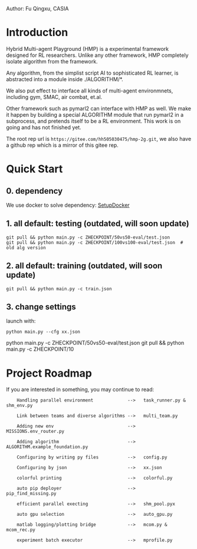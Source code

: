 Author: Fu Qingxu, CASIA
# Introduction
Hybrid Multi-agent Playground (HMP) is a experimental framework designed for RL researchers.
Unlike any other framework, 
HMP completely isolate algorithm from the framework.

Any algorithm, from the simplist script AI to sophisticated RL learner,
is abstracted into a module inside ./ALGORITHM/*.

We also put effect to interface all kinds of multi-agent environmnets,
including gym, SMAC, air combat, et.al.

Other framework such as pymarl2 can interface with HMP as well.
We make it happen by building a special ALGORITHM module that 
run pymarl2 in a subprocess, and pretends itself to be a RL environment.
This work is on going and has not finished yet.

The root rep url is ```https://gitee.com/hh505030475/hmp-2g.git```,
we also have a github rep which is a mirror of this gitee rep. 

# Quick Start

## 0. dependency
We use docker to solve dependency: 
[SetupDocker](./SetupDocker.md)


## 1. all default: testing (outdated, will soon update)
```
git pull && python main.py -c ZHECKPOINT/50vs50-eval/test.json
git pull && python main.py -c ZHECKPOINT/100vs100-eval/test.json  # old alg version
```
## 2. all default: training (outdated, will soon update)

```
git pull && python main.py -c train.json
```


## 3. change settings

launch with: 
```
python main.py --cfg xx.json
```

python main.py -c ZHECKPOINT/50vs50-eval/test.json
git pull && python main.py -c ZHECKPOINT/10

# Project Roadmap
If you are interested in something, you may continue to read:
```
    Handling parallel environment             -->   task_runner.py & shm_env.py

    Link between teams and diverse algorithms -->   multi_team.py

    Adding new env                            -->   MISSIONS.env_router.py

    Adding algorithm                          -->   ALGORITHM.example_foundation.py

    Configuring by writing py files           -->   config.py

    Configuring by json                       -->   xx.json

    colorful printing                         -->   colorful.py

    auto pip deployer                         -->   pip_find_missing.py

    efficient parallel execting               -->   shm_pool.pyx

    auto gpu selection                        -->   auto_gpu.py

    matlab logging/plotting bridge            -->   mcom.py & mcom_rec.py

    experiment batch executor                 -->   mprofile.py
```

